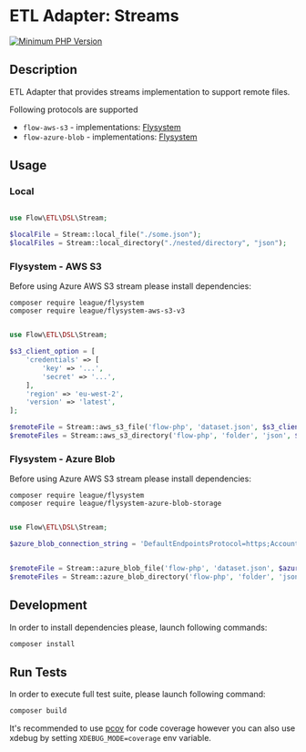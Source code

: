 # ETL Adapter: Streams

[![Minimum PHP Version](https://img.shields.io/badge/php-~8.1-8892BF.svg)](https://php.net/)

## Description

ETL Adapter that provides streams implementation to support remote files.  

Following protocols are supported
- `flow-aws-s3` - implementations: [Flysystem](https://flysystem.thephpleague.com/docs/)
- `flow-azure-blob` - implementations: [Flysystem](https://flysystem.thephpleague.com/docs/)

## Usage

### Local

```php 

use Flow\ETL\DSL\Stream;

$localFile = Stream::local_file("./some.json");
$localFiles = Stream::local_directory("./nested/directory", "json");

```

### Flysystem - AWS S3 

Before using Azure AWS S3 stream please install dependencies:

```
composer require league/flysystem
composer require league/flysystem-aws-s3-v3
```

```php

use Flow\ETL\DSL\Stream;

$s3_client_option = [
    'credentials' => [
        'key' => '...',
        'secret' => '...',
    ],
    'region' => 'eu-west-2',
    'version' => 'latest',
];

$remoteFile = Stream::aws_s3_file('flow-php', 'dataset.json', $s3_client_option);
$remoteFiles = Stream::aws_s3_directory('flow-php', 'folder', 'json', $s3_client_option);
```

### Flysystem - Azure Blob 

Before using Azure AWS S3 stream please install dependencies:

```
composer require league/flysystem
composer require league/flysystem-azure-blob-storage
```

```php

use Flow\ETL\DSL\Stream;

$azure_blob_connection_string = 'DefaultEndpointsProtocol=https;AccountName=...;AccountKey=...';


$remoteFile = Stream::azure_blob_file('flow-php', 'dataset.json', $azure_blob_connection_string);
$remoteFiles = Stream::azure_blob_directory('flow-php', 'folder', 'json', $azure_blob_connection_string);

```

## Development

In order to install dependencies please, launch following commands:

```bash
composer install
```

## Run Tests

In order to execute full test suite, please launch following command:

```bash
composer build
```

It's recommended to use [pcov](https://pecl.php.net/package/pcov) for code coverage however you can also use
xdebug by setting `XDEBUG_MODE=coverage` env variable.
